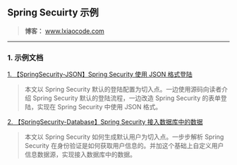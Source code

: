 ## Spring Secuirty 示例

> **博客：** www.lxiaocode.com

----



### 1. 示例文档

[1. 【SpringSecurity-JSON】Spring Security 使用 JSON 格式登陆](http://www.lxiaocode.com/Spring-Security-%E4%BD%BF%E7%94%A8-JSON-%E6%A0%BC%E5%BC%8F%E7%99%BB%E9%99%86/)

> 本文以 Spring Security 默认的登陆配置为切入点。一边使用源码向读者介绍 Spring Security 默认的登陆流程，一边改造 Spring Security 的表单登陆，实现在 Spring Security 中使用 JSON 格式。

[2. 【SpringSecurity-Database】Spring Security 接入数据库中的数据](http://www.lxiaocode.com/Spring-Security-%E6%8E%A5%E5%85%A5%E6%95%B0%E6%8D%AE%E5%BA%93%E4%B8%AD%E7%9A%84%E6%95%B0%E6%8D%AE/)

> 本文以 Spring Security 如何生成默认用户为切入点。一步步解析 Spring Security 在身份验证是如何获取用户信息的。并加这个基础上自定义用户信息数据源，实现接入数据库中的数据。
